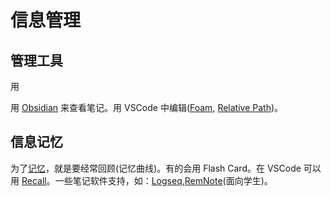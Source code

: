 # 信息管理

## 管理工具
用

用 [Obsidian](./tools/obsidian.md) 来查看笔记。用 VSCode 中编辑([Foam](./tools/foam.md), [Relative Path](../../2-tool/coding/ide/vscode/plugins/relative-path.md))。

## 信息记忆
为了[记忆](../memory/readme.md)，就是要经常回顾(记忆曲线)。有的会用 Flash Card。在 VSCode 可以用 [Recall](../../2-tool/coding/ide/vscode/plugins/recall.md)。一些笔记软件支持，如：[Logseq](./tools/logseq.md),[RemNote](https://www.remnote.com/)(面向学生)。

